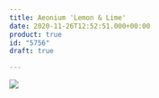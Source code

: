 ```yaml
---
title: Aeonium 'Lemon & Lime'
date: 2020-11-26T12:52:51.000+00:00
product: true
id: "5756"
draft: true

---
```

![](/uploads/0001.jpg)